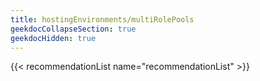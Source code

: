```yaml
---
title: hostingEnvironments/multiRolePools
geekdocCollapseSection: true
geekdocHidden: true
---
```


{{< recommendationList name="recommendationList" >}}
